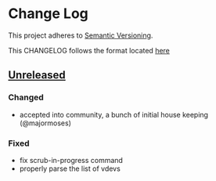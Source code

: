 # Change Log
This project adheres to [Semantic Versioning](http://semver.org/).

This CHANGELOG follows the format located [here](https://github.com/sensu-plugins/community/blob/master/HOW_WE_CHANGELOG.md)

## [Unreleased]
### Changed
- accepted into community, a bunch of initial house keeping (@majormoses)

### Fixed
- fix scrub-in-progress command
- properly parse the list of vdevs

[Unreleased]: https://github.com/sensu-plugins/sensu-plugins-zfs/compare/bf20f6b2538849a9263dbaa8771d649b7173d8b1...HEAD
